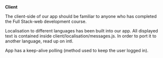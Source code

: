 **Client**

The client-side of our app should be familiar to anyone who has completed the Full Stack-web development course. 

Localisation to different languages has been built into our app. All displayed text is contained inside client/localisation/messages.js. In order to port it to another language, read up on intl.

App has a keep-alive polling (method used to keep the user logged in).
